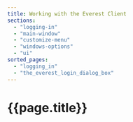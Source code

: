 ```yaml
---
title: Working with the Everest Client
sections:
  - "logging-in"
  - "main-window"
  - "customize-menu"
  - "windows-options"
  - "ui"
sorted_pages:
  - "logging_in"
  - "the_everest_login_dialog_box"
---
```

# {{page.title}}
